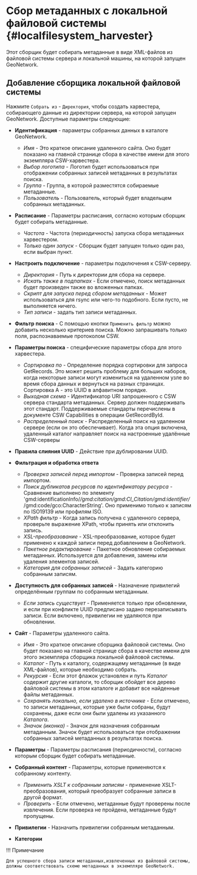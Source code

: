 # Сбор метаданных с локальной файловой системы {#localfilesystem_harvester}

Этот сборщик будет собирать метаданные в виде XML-файлов из файловой системы сервера и локальной машины, на которой запущен GeoNetwork.

## Добавление сборщика локальной файловой системы

Нажмите `Собрать из` - `Директория`, чтобы создать харвестера, собирающего данные из директории сервера, на которой запущен GeoNetwork. Доступные параметры следующие:

-   **Идентификация** - параметры собранных данных в каталоге GeoNetwork.
    -    *Имя* - Это краткое описание удаленного сайта. Оно будет показано на главной странице сбора в качестве имени для этого экземпляра CSW-харвестера.
    -    *Выбор логотипа* - Логотип будет использоваться при отображении собранных записей метаданных в результатах поиска.
    -    *Группа* - Группа, в которой разместятся собираемые метаданные.
    -    *Пользователь* - Пользователь, который будет владельцем собранных метаданных.
-   **Расписание** - Параметры расписания, согласно которым сборщик будет собирать метаданные.
    -    *Частота* - Частота (периодичность) запуска сбора метаданных харвестером.
    -    *Только один запуск* - Сборщик будет запущен только один раз, если выбран пункт.
-   **Настроить подключение** - параметры подключения к CSW-серверу.
    -    *Директория* - Путь к директории для сбора на сервере.
    -    *Искать также в подпапках* - Если отмечено, поиск метаданных будет произведен также во вложенных папках.
    -    *Скрипт для запуска перед сбором метаданных* - Может использоваться для rsync или чего-то подобного. Если пусто, не выполняется ничего.
    -    *Тип записи* - задать тип записи метаданных.
-   **Фильтр поиска** - С помощью кнопки `Применить фильтр` можно добавить несколько критериев поиска. Можно запрашивать только поля, распознаваемые протоколом CSW.
-   **Параметры поиска** - специфические параметры сбора для этого харвестера.
    -    *Сортировка по* - Определение порядка сортировки для запроса GetRecords. Это может решить проблему для больших наборов, когда некоторые записи могут измениться на удаленном узле во время сбора данных и вернуться на разных страницах. Сортировка A - это UUID в алфавитном порядке.
    -    *Выходная схема* - Идентификатор URI запрошенного с CSW сервера стандарта метаданных. Сервер должен поддерживать этот стандарт. Поддерживаемые стандарты перечислены в документе CSW Capabilities в операции GetRecordById.
    -    *Распределенный поиск* - Распределенный поиск на удаленном сервере (если он это обеспечивает). Когда эта опция включена, удаленный каталог направляет поиск на настроенные удалённые CSW-серверы
-   **Правила слияния UUID** - Действие при дублировании UUID.
-   **Фильтрация и обработка ответа**
    -    *Проверка записей перед импортом* - Проверка записей перед импортом.
    -    *Поиск дубликатов ресурсов по идентификатору ресурса* - Сравнение выполнено по элементу 'gmd:identificationInfo/*/gmd:citation/gmd:CI_Citation/gmd:identifier/*/gmd:code/gco:CharacterString'. Оно применимо только к записям по ISO19139 или профилям ISO.
    -    *XPath фильтр* - Когда запись получена с удаленного сервера, проверьте выражение XPath, чтобы принять или отклонить запись. 
    -    *XSL-преобразование* - XSL-преобразование, которое будет применено к каждой записи перед добавлением в GeoNetwork.
    -    *Пакетное редактирование* - Пакетное обновление собираемых метаданных. Используется для добавления, замены или удаления элементов записей.
    -    *Категория для собранных записей* - Задать категорию собранным записям.
-   **Доступность для собранных записей** - Назначение привилегий определённым группам по собранным метаданным.
    -    *Если запись существует* - Применяется только при обновлении, и если при конфликте UUID предписано задано перезаписывать записи. Если включено, привилегии не удаляются при обновлении.



-   **Сайт** - Параметры удаленного сайта.
    -   *Имя* - Это краткое описание сборщика файловой системы. Оно будет показано на главной странице сбора в качестве имени для этого экземпляра сборщика локальной файловой системы.
    -   *Каталог* - Путь к каталогу, содержащему метаданные (в виде XML-файлов), которые необходимо собрать.
    -   *Рекурсия* - Если этот флажок установлен и путь *Каталог* содержит другие каталоги, то сборщик обойдет все дерево файловой системы в этом каталоге и добавит все найденные файлы метаданных.
    -   *Сохранять локально, если удалено в источнике* - Если отмечено, то записи метаданных, которые уже были собраны, будут сохранены, даже если они были удалены из указанного *Каталога*.
    -   *Значок (иконка)* - Значок для назначения собранным метаданным. Значок будет использоваться при отображении собранных записей метаданных в результатах поиска.
-   **Параметры** - Параметры расписания (периодичности), согласно которым сборщик будет собирать метаданные.
-   **Собранный контент** - Параметры, которые применяются к собранному контенту.
    -   *Применить XSLT к собранным записям* - применение XSLT-преобразования, который преобразует собранные записи в другой формат.
    -   *Проверить* - Если отмечено, метаданные будут проверены после извлечения. Если проверка не пройдена, метаданные будут пропущены.
-   **Привилегии** - Назначить привилегии собранным метаданным.
-   **Категории**

!!! Примечание

    Для успешного сбора записи метаданных,извлеченных из файловой системы, должны соответствовать схеме метаданных в экземпляре GeoNetwork.
